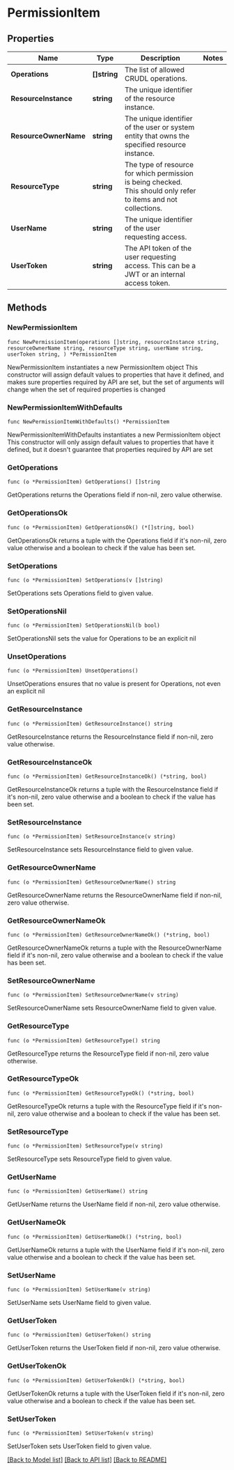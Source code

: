 <!--
Copyright (C) 2020-2025 Arm Limited or its affiliates and Contributors. All rights reserved.
SPDX-License-Identifier: Apache-2.0
-->
# PermissionItem

## Properties

Name | Type | Description | Notes
------------ | ------------- | ------------- | -------------
**Operations** | **[]string** | The list of allowed CRUDL operations. | 
**ResourceInstance** | **string** | The unique identifier of the resource instance. | 
**ResourceOwnerName** | **string** | The unique identifier of the user or system entity that owns the specified resource instance. | 
**ResourceType** | **string** | The type of resource for which permission is being checked. This should only refer to items and not collections. | 
**UserName** | **string** | The unique identifier of the user requesting access. | 
**UserToken** | **string** | The API token of the user requesting access. This can be a JWT or an internal access token. | 

## Methods

### NewPermissionItem

`func NewPermissionItem(operations []string, resourceInstance string, resourceOwnerName string, resourceType string, userName string, userToken string, ) *PermissionItem`

NewPermissionItem instantiates a new PermissionItem object
This constructor will assign default values to properties that have it defined,
and makes sure properties required by API are set, but the set of arguments
will change when the set of required properties is changed

### NewPermissionItemWithDefaults

`func NewPermissionItemWithDefaults() *PermissionItem`

NewPermissionItemWithDefaults instantiates a new PermissionItem object
This constructor will only assign default values to properties that have it defined,
but it doesn't guarantee that properties required by API are set

### GetOperations

`func (o *PermissionItem) GetOperations() []string`

GetOperations returns the Operations field if non-nil, zero value otherwise.

### GetOperationsOk

`func (o *PermissionItem) GetOperationsOk() (*[]string, bool)`

GetOperationsOk returns a tuple with the Operations field if it's non-nil, zero value otherwise
and a boolean to check if the value has been set.

### SetOperations

`func (o *PermissionItem) SetOperations(v []string)`

SetOperations sets Operations field to given value.


### SetOperationsNil

`func (o *PermissionItem) SetOperationsNil(b bool)`

 SetOperationsNil sets the value for Operations to be an explicit nil

### UnsetOperations
`func (o *PermissionItem) UnsetOperations()`

UnsetOperations ensures that no value is present for Operations, not even an explicit nil
### GetResourceInstance

`func (o *PermissionItem) GetResourceInstance() string`

GetResourceInstance returns the ResourceInstance field if non-nil, zero value otherwise.

### GetResourceInstanceOk

`func (o *PermissionItem) GetResourceInstanceOk() (*string, bool)`

GetResourceInstanceOk returns a tuple with the ResourceInstance field if it's non-nil, zero value otherwise
and a boolean to check if the value has been set.

### SetResourceInstance

`func (o *PermissionItem) SetResourceInstance(v string)`

SetResourceInstance sets ResourceInstance field to given value.


### GetResourceOwnerName

`func (o *PermissionItem) GetResourceOwnerName() string`

GetResourceOwnerName returns the ResourceOwnerName field if non-nil, zero value otherwise.

### GetResourceOwnerNameOk

`func (o *PermissionItem) GetResourceOwnerNameOk() (*string, bool)`

GetResourceOwnerNameOk returns a tuple with the ResourceOwnerName field if it's non-nil, zero value otherwise
and a boolean to check if the value has been set.

### SetResourceOwnerName

`func (o *PermissionItem) SetResourceOwnerName(v string)`

SetResourceOwnerName sets ResourceOwnerName field to given value.


### GetResourceType

`func (o *PermissionItem) GetResourceType() string`

GetResourceType returns the ResourceType field if non-nil, zero value otherwise.

### GetResourceTypeOk

`func (o *PermissionItem) GetResourceTypeOk() (*string, bool)`

GetResourceTypeOk returns a tuple with the ResourceType field if it's non-nil, zero value otherwise
and a boolean to check if the value has been set.

### SetResourceType

`func (o *PermissionItem) SetResourceType(v string)`

SetResourceType sets ResourceType field to given value.


### GetUserName

`func (o *PermissionItem) GetUserName() string`

GetUserName returns the UserName field if non-nil, zero value otherwise.

### GetUserNameOk

`func (o *PermissionItem) GetUserNameOk() (*string, bool)`

GetUserNameOk returns a tuple with the UserName field if it's non-nil, zero value otherwise
and a boolean to check if the value has been set.

### SetUserName

`func (o *PermissionItem) SetUserName(v string)`

SetUserName sets UserName field to given value.


### GetUserToken

`func (o *PermissionItem) GetUserToken() string`

GetUserToken returns the UserToken field if non-nil, zero value otherwise.

### GetUserTokenOk

`func (o *PermissionItem) GetUserTokenOk() (*string, bool)`

GetUserTokenOk returns a tuple with the UserToken field if it's non-nil, zero value otherwise
and a boolean to check if the value has been set.

### SetUserToken

`func (o *PermissionItem) SetUserToken(v string)`

SetUserToken sets UserToken field to given value.



[[Back to Model list]](../README.md#documentation-for-models) [[Back to API list]](../README.md#documentation-for-api-endpoints) [[Back to README]](../README.md)


